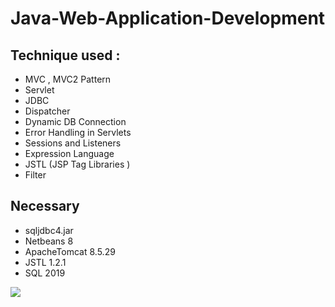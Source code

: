 # Java-Web-Application-Development
## Technique used : 
+ MVC , MVC2 Pattern
+ Servlet
+ JDBC
+ Dispatcher
+ Dynamic DB Connection
+ Error Handling in Servlets
+ Sessions and Listeners
+ Expression Language
+ JSTL (JSP Tag Libraries )
+ Filter
## Necessary 
+ sqljdbc4.jar
+ Netbeans 8
+ ApacheTomcat 8.5.29
+ JSTL 1.2.1
+ SQL 2019
<img src="[link_anh_cua_ban](https://drive.google.com/file/d/10bgG-g8WzMJTZ1kp_5OA8rF2C_AqYyEs/view?usp=drive_link)">
